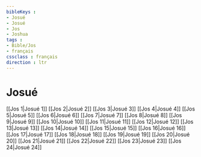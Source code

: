 ```yaml
---
bibleKeys : 
- Josué
- Josué
- Jos
- Joshua
tags : 
- Bible/Jos
- français
cssclass : français
direction : ltr
---
```


# Josué

[[Jos 1|Josué 1]]
[[Jos 2|Josué 2]]
[[Jos 3|Josué 3]]
[[Jos 4|Josué 4]]
[[Jos 5|Josué 5]]
[[Jos 6|Josué 6]]
[[Jos 7|Josué 7]]
[[Jos 8|Josué 8]]
[[Jos 9|Josué 9]]
[[Jos 10|Josué 10]]
[[Jos 11|Josué 11]]
[[Jos 12|Josué 12]]
[[Jos 13|Josué 13]]
[[Jos 14|Josué 14]]
[[Jos 15|Josué 15]]
[[Jos 16|Josué 16]]
[[Jos 17|Josué 17]]
[[Jos 18|Josué 18]]
[[Jos 19|Josué 19]]
[[Jos 20|Josué 20]]
[[Jos 21|Josué 21]]
[[Jos 22|Josué 22]]
[[Jos 23|Josué 23]]
[[Jos 24|Josué 24]]

